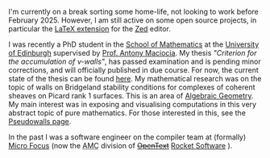I'm currently on a break sorting some home-life,
not looking to work before February 2025.
However, I am still active on some open source projects,
in particular the
[LaTeX extension](https://github.com/rzukic/zed-latex)
for the [Zed](https://zed.dev/) editor.

I was recently a PhD student in the
[School of Mathematics](https://www.maths.ed.ac.uk/)
at the
[University of Edinburgh](https://www.ed.ac.uk/)
supervised by
[Prof. Antony Maciocia](https://www.ed.ac.uk/profile/antony-maciocia).
My thesis *"Criterion for the accumulation of ν-walls"*, has passed examination
and is pending minor corrections, and will officially published in due course.
For now, the current state of the thesis can be found [here](https://git.ecdf.ed.ac.uk/personal-latex-documents/research/thesis/-/jobs/artifacts/main/raw/tex/main.pdf?job=build).
My mathematical research was on the topic of walls on Bridgeland stability conditions for complexes of coherent
sheaves on Picard rank 1 surfaces.
This is an area of [Algebraic Geometry](https://en.wikipedia.org/wiki/Algebraic_geometry).
My main interest was in exposing and visualising computations in this very abstract topic of pure mathematics.
For those interested in this, see the
[Pseudowalls page](pseudowalls).

In the past I was a software engineer on the compiler team at (formally)
[Micro Focus](https://www.opentext.com/microfocus)
(now the <abbr title="Application Modernisation and Connectivity (moving COBOL applications off mainframes)">AMC</abbr>
division of
~~[OpenText](https://www.opentext.com/)~~
[Rocket Software](https://www.rocketsoftware.com/)
).
